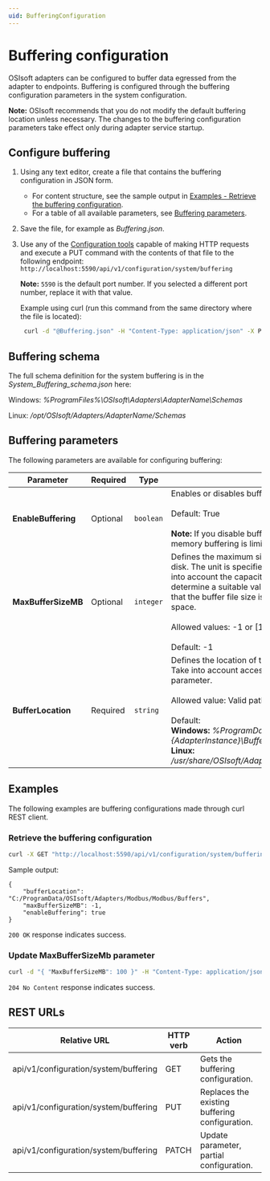 ```yaml
---
uid: BufferingConfiguration
---
```


# Buffering configuration

OSIsoft adapters can be configured to buffer data egressed from the adapter to endpoints. Buffering is configured through the buffering configuration parameters in the system configuration.

**Note:** OSIsoft recommends that you do not modify the default buffering location unless necessary. The changes to the buffering configuration parameters take effect only during adapter service startup.

## Configure buffering

1. Using any text editor, create a file that contains the buffering configuration in JSON form.
   - For content structure, see the sample output in [Examples - Retrieve the buffering configuration](#examples).
   - For a table of all available parameters, see [Buffering parameters](#buffering-parameters).
2. Save the file, for example as *Buffering.json*.
3. Use any of the [Configuration tools](xref:ConfigurationTools) capable of making HTTP requests and execute a PUT command with the contents of that file to the following endpoint: `http://localhost:5590/api/v1/configuration/system/buffering`

     **Note:** `5590` is the default port number. If you selected a different port number, replace it with that value.

     Example using curl (run this command from the same directory where the file is located):

     ```bash
      curl -d "@Buffering.json" -H "Content-Type: application/json" -X PUT "http://localhost:5590/api/v1/configuration/system/buffering"
      ```

## Buffering schema

The full schema definition for the system buffering is in the *System_Buffering_schema.json* here:

Windows: *%ProgramFiles%\OSIsoft\Adapters\AdapterName\Schemas*

Linux: */opt/OSIsoft/Adapters/AdapterName/Schemas*

## Buffering parameters

The following parameters are available for configuring buffering:

| Parameter | Required | Type | Description |
| ----------| -------- | ---- | ----------- |
| **EnableBuffering**  | Optional |  `boolean` | Enables or disables buffering. <br><br> Default: True <br><br> **Note:** If you disable buffering, in-memory buffering will be used. In-memory buffering is limited to 20 MB per endpoint. |
| **MaxBufferSizeMB**  | Optional     |`integer` | Defines the maximum size of the buffer file that will be persisted on disk. The unit is specified in MB (1 Mebibyte = 1048576 bytes). Take into account the capacity and type of the storage medium to determine a suitable value for this parameter. A value of -1 indicates that the buffer file size is restricted only by the available free disk space. <br><br> Allowed values: -1 or [1, 2147483647]. <br><br> Default: -1 |
| **BufferLocation**   | Required  | `string` | Defines the location of the buffer files. Absolute paths are required. Take into account access-control list (ACL) when setting this parameter. <br><br> Allowed value: Valid path to a folder location in the file system. <br><br> Default: <br> **Windows:** _%ProgramData%\OSIsoft\Adapters\\{AdapterType}\\{AdapterInstance}\Buffers_ <br> **Linux:** _/usr/share/OSIsoft/Adapters/{AdapterType}/{AdapterInstance}/Buffers_ |

## Examples

The following examples are buffering configurations made through curl REST client.

### Retrieve the buffering configuration

```cmd
curl -X GET "http://localhost:5590/api/v1/configuration/system/buffering"
```

Sample output:

```code
{
    "bufferLocation": "C:/ProgramData/OSIsoft/Adapters/Modbus/Modbus/Buffers",
    "maxBufferSizeMB": -1,
    "enableBuffering": true
}
```

`200 OK` response indicates success.

### Update MaxBufferSizeMb parameter

```cmd
curl -d "{ "MaxBufferSizeMB": 100 }" -H "Content-Type: application/json" -X PATCH "http://localhost:5590/api/v1/configuration/system/buffering"
```

`204 No Content` response indicates success.

## REST URLs

| Relative URL | HTTP verb | Action               |
| ------------ |---------- |----------------------|
| api/v1/configuration/system/buffering | GET       | Gets the buffering configuration. |
| api/v1/configuration/system/buffering | PUT       | Replaces the existing buffering configuration. |
| api/v1/configuration/system/buffering | PATCH | Update parameter, partial configuration. |
